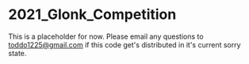 # 2021_Glonk_Competition

This is a placeholder for now. Please email any questions to toddo1225@gmail.com
if this code get's distributed in it's current sorry state.
